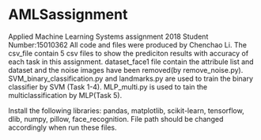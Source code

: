 # AMLSassignment
Applied Machine Learning Systems assignment 2018 Student Number:15010362
All code and files were produced by Chenchao Li.
The csv_file contain 5 csv files to show the prediciton results with accuracy of each task in this assignment.
dataset_face1 file contain the attribule list and dataset and the noise images have been removed(by remove_noise.py).
SVM_binary_classification.py and landmarks.py are used to train the binary classifier by SVM (Task 1-4).
MLP_multi.py is used to tain the multiclassification by MLP(Task 5).

Install the following libraries: pandas, matplotlib, scikit-learn, tensorflow, dlib, numpy, pillow, face_recognition.
File path should be changed accordingly when run these files.

